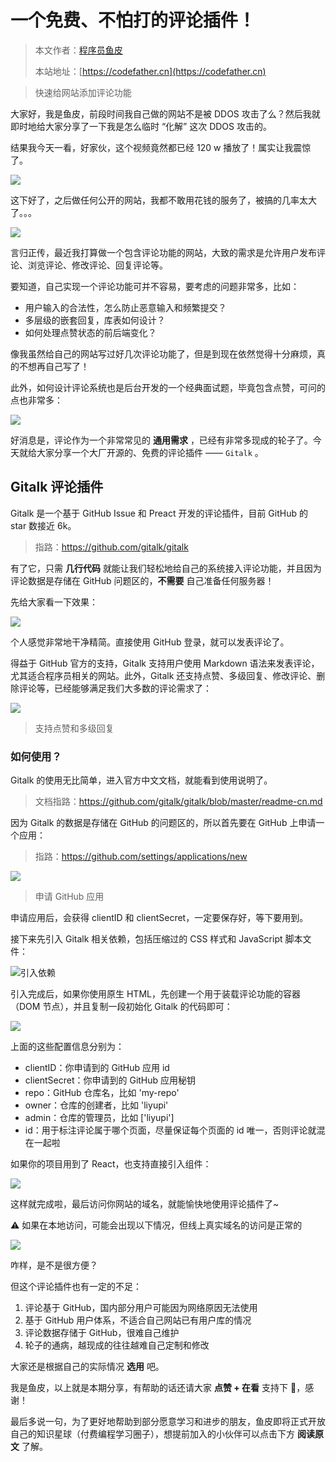 # 一个免费、不怕打的评论插件！

> 本文作者：[程序员鱼皮](https://yuyuanweb.feishu.cn/wiki/Abldw5WkjidySxkKxU2cQdAtnah)
>
> 本站地址：[https://codefather.cn](https://codefather.cn)

> 快速给网站添加评论功能

大家好，我是鱼皮，前段时间我自己做的网站不是被 DDOS 攻击了么？然后我就即时地给大家分享了一下我是怎么临时 “化解” 这次 DDOS 攻击的。

结果我今天一看，好家伙，这个视频竟然都已经 120 w 播放了！属实让我震惊了。

![](https://pic.yupi.icu/5563/202311090915920.png)

这下好了，之后做任何公开的网站，我都不敢用花钱的服务了，被搞的几率太大了。。。

![](https://pic.yupi.icu/5563/202311090915811.png)

言归正传，最近我打算做一个包含评论功能的网站，大致的需求是允许用户发布评论、浏览评论、修改评论、回复评论等。

要知道，自己实现一个评论功能可并不容易，要考虑的问题非常多，比如：

- 用户输入的合法性，怎么防止恶意输入和频繁提交？
- 多层级的嵌套回复，库表如何设计？
- 如何处理点赞状态的前后端变化？

像我虽然给自己的网站写过好几次评论功能了，但是到现在依然觉得十分麻烦，真的不想再自己写了！

此外，如何设计评论系统也是后台开发的一个经典面试题，毕竟包含点赞，可问的点也非常多：

![](https://pic.yupi.icu/5563/202311090915801.png)

好消息是，评论作为一个非常常见的 **通用需求** ，已经有非常多现成的轮子了。今天就给大家分享一个大厂开源的、免费的评论插件 —— `Gitalk` 。

## Gitalk 评论插件

Gitalk 是一个基于 GitHub Issue 和 Preact 开发的评论插件，目前 GitHub 的 star 数接近 6k。

> 指路：https://github.com/gitalk/gitalk

有了它，只需 **几行代码** 就能让我们轻松地给自己的系统接入评论功能，并且因为评论数据是存储在 GitHub 问题区的，**不需要** 自己准备任何服务器！

先给大家看一下效果：

![](https://pic.yupi.icu/5563/202311090915935.png)

个人感觉非常地干净精简。直接使用 GitHub 登录，就可以发表评论了。

得益于 GitHub 官方的支持，Gitalk 支持用户使用 Markdown 语法来发表评论，尤其适合程序员相关的网站。此外，Gitalk 还支持点赞、多级回复、修改评论、删除评论等，已经能够满足我们大多数的评论需求了：

![](https://pic.yupi.icu/5563/202311090915947.png)

> 支持点赞和多级回复

### 如何使用？

Gitalk 的使用无比简单，进入官方中文文档，就能看到使用说明了。

> 文档指路：https://github.com/gitalk/gitalk/blob/master/readme-cn.md

因为 Gitalk 的数据是存储在 GitHub 的问题区的，所以首先要在 GitHub 上申请一个应用：

> 指路：https://github.com/settings/applications/new

![](https://pic.yupi.icu/5563/202311090915991.png)

> 申请 GitHub 应用

申请应用后，会获得 clientID 和 clientSecret，一定要保存好，等下要用到。

接下来先引入 Gitalk 相关依赖，包括压缩过的 CSS 样式和 JavaScript 脚本文件：

![](https://pic.yupi.icu/5563/202311090917244.png)引入依赖

引入完成后，如果你使用原生 HTML，先创建一个用于装载评论功能的容器（DOM 节点），并且复制一段初始化 Gitalk 的代码即可：

![](https://pic.yupi.icu/5563/202311090916637.png)

上面的这些配置信息分别为：

- clientID：你申请到的 GitHub 应用 id
- clientSecret：你申请到的 GitHub 应用秘钥
- repo：GitHub 仓库名，比如 'my-repo'
- owner：仓库的创建者，比如 'liyupi'
- admin：仓库的管理员，比如 ['liyupi']
- id：用于标注评论属于哪个页面，尽量保证每个页面的 id 唯一，否则评论就混在一起啦

如果你的项目用到了 React，也支持直接引入组件：

![](https://pic.yupi.icu/5563/202311090915170.png)

这样就完成啦，最后访问你网站的域名，就能愉快地使用评论插件了~

⚠️ 如果在本地访问，可能会出现以下情况，但线上真实域名的访问是正常的

![](https://pic.yupi.icu/5563/202311090915146.png)

咋样，是不是很方便？

但这个评论插件也有一定的不足：

1. 评论基于 GitHub，国内部分用户可能因为网络原因无法使用
2. 基于 GitHub 用户体系，不适合自己网站已有用户库的情况
3. 评论数据存储于 GitHub，很难自己维护
4. 轮子的通病，越现成的往往越难自己定制和修改

大家还是根据自己的实际情况 **选用** 吧。

我是鱼皮，以上就是本期分享，有帮助的话还请大家 **点赞 + 在看** 支持下 🌹，感谢！

最后多说一句，为了更好地帮助到部分愿意学习和进步的朋友，鱼皮即将正式开放自己的知识星球（付费编程学习圈子），想提前加入的小伙伴可以点击下方 **阅读原文** 了解。